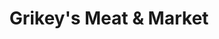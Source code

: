 ---
title: "Grikey's Meat & Market"
url: /center-point/grikeys-meat-and-market/
shop: supermarket
---